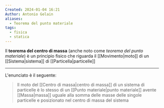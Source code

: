 ```yaml
---
Created: 2024-01-04 16:21
Author: Antonio Gelain
aliases:
  - Teorema del punto materiale
tags:
  - fisica
  - statica
---
```


Il **teorema del centro di massa** (anche noto come *teorema del punto materiale*) è un principio fisico che riguarda il [[Movimento|moto]] di un [[Sistema|sistema]] di [[Particella|particelle]]

---

L'enunciato è il seguente:
> Il moto del [[Centro di massa|centro di massa]] di un sistema di particelle è lo stesso di un [[Punto materiale|punto materiale]] avente [[Massa|massa]] uguale alla somma delle masse delle singole particelle e posizionato nel centro di massa del sistema

